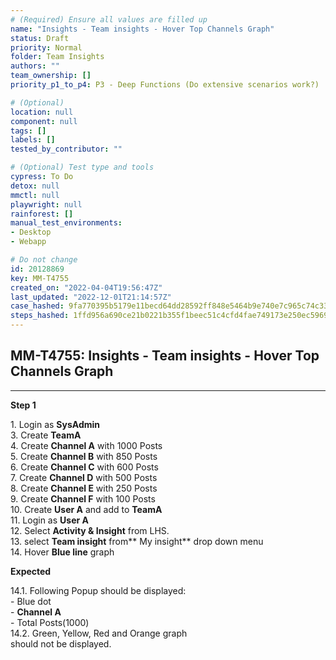 ```yaml
---
# (Required) Ensure all values are filled up
name: "Insights - Team insights - Hover Top Channels Graph"
status: Draft
priority: Normal
folder: Team Insights
authors: ""
team_ownership: []
priority_p1_to_p4: P3 - Deep Functions (Do extensive scenarios work?)

# (Optional)
location: null
component: null
tags: []
labels: []
tested_by_contributor: ""

# (Optional) Test type and tools
cypress: To Do
detox: null
mmctl: null
playwright: null
rainforest: []
manual_test_environments:
- Desktop
- Webapp

# Do not change
id: 20128869
key: MM-T4755
created_on: "2022-04-04T19:56:47Z"
last_updated: "2022-12-01T21:14:57Z"
case_hashed: 9fa770395b5179e11becd64dd28592ff848e5464b9e740e7c965c74c33febabb30e737fdbd52136497aba2e271370b97
steps_hashed: 1ffd956a690ce21b0221b355f1beec51c4cfd4fae749173e250ec59690494272d7efb61a6eb2490d2cbd09a3e22d6d3e
---
```


<!-- (Auto-generated) Based on frontmatter's "key" and "name" -->

## MM-T4755: Insights - Team insights - Hover Top Channels Graph

---

**Step 1**

1\. Login as **SysAdmin**\
3\. Create **TeamA**\
4\. Create **Channel A** with 1000 Posts\
5\. Create **Channel B** with 850 Posts\
6\. Create **Channel C** with 600 Posts\
7\. Create **Channel D** with 500 Posts\
8\. Create **Channel E** with 250 Posts\
9\. Create **Channel F** with 100 Posts\
10\. Create **User A** and add to **TeamA**\
11\. Login as **User A**\
12\. Select **Activity & Insight** from LHS.\
13\. select **Team insight** from\*\* My insight\*\* drop down menu\
14\. Hover **Blue line** graph

**Expected**

14.1. Following Popup should be displayed:\
\- Blue dot\
\- **Channel A**\
\- Total Posts(1000)\
14.2. Green, Yellow, Red and Orange graph\
should not be displayed.
